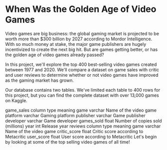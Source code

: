 # When Was the Golden Age of Video Games

Video games are big business: the global gaming market is projected to be worth more than $300 billion by 2027 according to Mordor Intelligence. With so much money at stake, the major game publishers are hugely incentivized to create the next big hit. But are games getting better, or has the golden age of video games already passed?

In this project, we'll explore the top 400 best-selling video games created between 1977 and 2020. We'll compare a dataset on game sales with critic and user reviews to determine whether or not video games have improved as the gaming market has grown.

Our database contains two tables. We've limited each table to 400 rows for this project, but you can find the complete dataset with over 13,000 games on Kaggle.

game_sales
column	type	meaning
game	varchar	Name of the video game
platform	varchar	Gaming platform
publisher	varchar	Game publisher
developer	varchar	Game developer
games_sold	float	Number of copies sold (millions)
year	int	Release year
reviews
column	type	meaning
game	varchar	Name of the video game
critic_score	float	Critic score according to Metacritic
user_score	float	User score according to Metacritic
Let's begin by looking at some of the top selling video games of all time!
